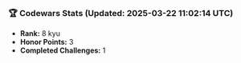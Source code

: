 ### 🏆 Codewars Stats (Updated: 2025-03-22 11:02:14 UTC)

- **Rank:** 8 kyu
- **Honor Points:** 3
- **Completed Challenges:** 1

